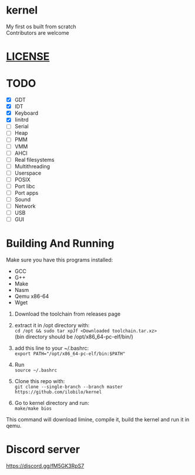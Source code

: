 # kernel
My first os built from scratch<br />
Contributors are welcome

# [LICENSE](LICENSE)

# TODO

- [x] GDT
- [x] IDT
- [x] Keyboard
- [x] Iinitrd
- [ ] Serial
- [ ] Heap
- [ ] PMM
- [ ] VMM
- [ ] AHCI
- [ ] Real filesystems
- [ ] Multithreading
- [ ] Userspace
- [ ] POSIX
- [ ] Port libc
- [ ] Port apps
- [ ] Sound
- [ ] Network
- [ ] USB
- [ ] GUI

# Building And Running

Make sure you have this programs installed:
* GCC
* G++
* Make
* Nasm
* Qemu x86-64
* Wget

1. Download the toolchain from releases page

2. extract it in /opt directory with:<br />
``cd /opt && sudo tar xpJf <Downloaded toolchain.tar.xz>``<br />
(bin directory should be /opt/x86_64-pc-elf/bin/)

3. add this line to your ~/.bashrc:<br />
``export PATH="/opt/x86_64-pc-elf/bin:$PATH"``

4. Run<br />``source ~/.bashrc``

5. Clone this repo with:<br />
``git clone --single-branch --branch master https://github.com/ilobilo/kernel``

6. Go to kernel directory and run:<br />
``make/make bios``

This command will download limine, compile it, build the kernel and run it in qemu.

# Discord server
https://discord.gg/fM5GK3RpS7
